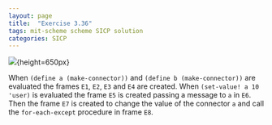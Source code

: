```yaml
---
layout: page
title:  "Exercise 3.36"
tags: mit-scheme scheme SICP solution
categories: SICP
---
```

![](/assets/Ex3.36.svg){height=650px}

When `(define a (make-connector))` and `(define b (make-connector))` are evaluated the frames `E1`, `E2`, `E3` and `E4` are created.
When `(set-value! a 10 'user)` is evaluated the frame `E5` is created passing a message to `a` in `E6`. Then the frame `E7` is created to change the value of the connector `a` and call the `for-each-except` procedure in frame `E8`.
